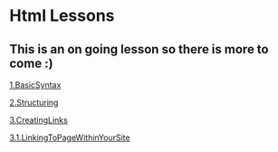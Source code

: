# **Html Lessons**
## This is an on going lesson so there is more to come :)

[1.BasicSyntax](1.BasicSyntax)

[2.Structuring](2.Structuring)

[3.CreatingLinks](3.CreatingLinks)

[3.1.LinkingToPageWithinYourSite](https://github.com/fhitz/HtmlLessons/tree/master/3.CreatingLinks/LinkingToPageWithinYourSite)